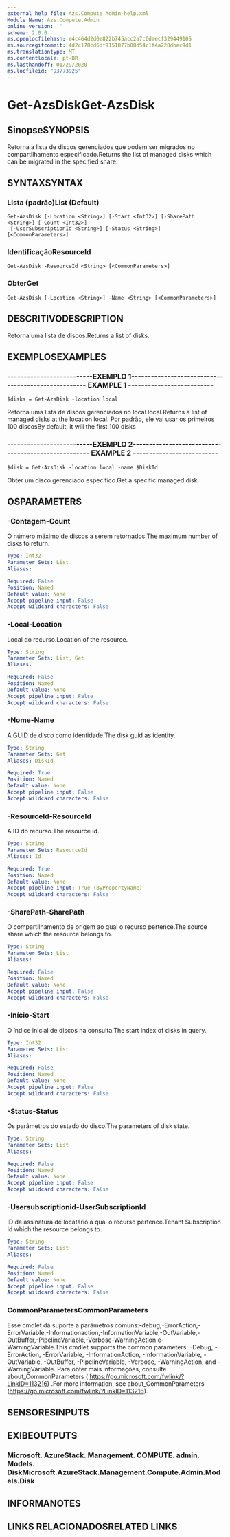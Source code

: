 ```yaml
---
external help file: Azs.Compute.Admin-help.xml
Module Name: Azs.Compute.Admin
online version: ''
schema: 2.0.0
ms.openlocfilehash: e4c464d2d0e822b745acc2a7c6daecf329449105
ms.sourcegitcommit: 4d2c178cd6df9151877b08d54c1f4a228dbec9d1
ms.translationtype: MT
ms.contentlocale: pt-BR
ms.lasthandoff: 01/29/2020
ms.locfileid: "93773925"
---
```

# <span data-ttu-id="6400f-101">Get-AzsDisk</span><span class="sxs-lookup"><span data-stu-id="6400f-101">Get-AzsDisk</span></span>

## <span data-ttu-id="6400f-102">Sinopse</span><span class="sxs-lookup"><span data-stu-id="6400f-102">SYNOPSIS</span></span>
<span data-ttu-id="6400f-103">Retorna a lista de discos gerenciados que podem ser migrados no compartilhamento especificado.</span><span class="sxs-lookup"><span data-stu-id="6400f-103">Returns the list of managed disks which can be migrated in the specified share.</span></span>

## <span data-ttu-id="6400f-104">SYNTAX</span><span class="sxs-lookup"><span data-stu-id="6400f-104">SYNTAX</span></span>

### <span data-ttu-id="6400f-105">Lista (padrão)</span><span class="sxs-lookup"><span data-stu-id="6400f-105">List (Default)</span></span>
```
Get-AzsDisk [-Location <String>] [-Start <Int32>] [-SharePath <String>] [-Count <Int32>]
 [-UserSubscriptionId <String>] [-Status <String>] [<CommonParameters>]
```

### <span data-ttu-id="6400f-106">Identificação</span><span class="sxs-lookup"><span data-stu-id="6400f-106">ResourceId</span></span>
```
Get-AzsDisk -ResourceId <String> [<CommonParameters>]
```

### <span data-ttu-id="6400f-107">Obter</span><span class="sxs-lookup"><span data-stu-id="6400f-107">Get</span></span>
```
Get-AzsDisk [-Location <String>] -Name <String> [<CommonParameters>]
```

## <span data-ttu-id="6400f-108">DESCRITIVO</span><span class="sxs-lookup"><span data-stu-id="6400f-108">DESCRIPTION</span></span>
<span data-ttu-id="6400f-109">Retorna uma lista de discos.</span><span class="sxs-lookup"><span data-stu-id="6400f-109">Returns a list of disks.</span></span>

## <span data-ttu-id="6400f-110">EXEMPLOS</span><span class="sxs-lookup"><span data-stu-id="6400f-110">EXAMPLES</span></span>

### <span data-ttu-id="6400f-111">--------------------------EXEMPLO 1--------------------------</span><span class="sxs-lookup"><span data-stu-id="6400f-111">-------------------------- EXAMPLE 1 --------------------------</span></span>
```
$disks = Get-AzsDisk -location local
```

<span data-ttu-id="6400f-112">Retorna uma lista de discos gerenciados no local local.</span><span class="sxs-lookup"><span data-stu-id="6400f-112">Returns a list of managed disks at the location local.</span></span>
<span data-ttu-id="6400f-113">Por padrão, ele vai usar os primeiros 100 discos</span><span class="sxs-lookup"><span data-stu-id="6400f-113">By default, it will the first 100 disks</span></span>

### <span data-ttu-id="6400f-114">--------------------------EXEMPLO 2--------------------------</span><span class="sxs-lookup"><span data-stu-id="6400f-114">-------------------------- EXAMPLE 2 --------------------------</span></span>
```
$disk = Get-AzsDisk -location local -name $DiskId
```

<span data-ttu-id="6400f-115">Obter um disco gerenciado específico.</span><span class="sxs-lookup"><span data-stu-id="6400f-115">Get a specific managed disk.</span></span>

## <span data-ttu-id="6400f-116">OS</span><span class="sxs-lookup"><span data-stu-id="6400f-116">PARAMETERS</span></span>

### <span data-ttu-id="6400f-117">-Contagem</span><span class="sxs-lookup"><span data-stu-id="6400f-117">-Count</span></span>
<span data-ttu-id="6400f-118">O número máximo de discos a serem retornados.</span><span class="sxs-lookup"><span data-stu-id="6400f-118">The maximum number of disks to return.</span></span>

```yaml
Type: Int32
Parameter Sets: List
Aliases: 

Required: False
Position: Named
Default value: None
Accept pipeline input: False
Accept wildcard characters: False
```

### <span data-ttu-id="6400f-119">-Local</span><span class="sxs-lookup"><span data-stu-id="6400f-119">-Location</span></span>
<span data-ttu-id="6400f-120">Local do recurso.</span><span class="sxs-lookup"><span data-stu-id="6400f-120">Location of the resource.</span></span>

```yaml
Type: String
Parameter Sets: List, Get
Aliases: 

Required: False
Position: Named
Default value: None
Accept pipeline input: False
Accept wildcard characters: False
```

### <span data-ttu-id="6400f-121">-Nome</span><span class="sxs-lookup"><span data-stu-id="6400f-121">-Name</span></span>
<span data-ttu-id="6400f-122">A GUID de disco como identidade.</span><span class="sxs-lookup"><span data-stu-id="6400f-122">The disk guid as identity.</span></span>

```yaml
Type: String
Parameter Sets: Get
Aliases: DiskId

Required: True
Position: Named
Default value: None
Accept pipeline input: False
Accept wildcard characters: False
```

### <span data-ttu-id="6400f-123">-ResourceId</span><span class="sxs-lookup"><span data-stu-id="6400f-123">-ResourceId</span></span>
<span data-ttu-id="6400f-124">A ID do recurso.</span><span class="sxs-lookup"><span data-stu-id="6400f-124">The resource id.</span></span>

```yaml
Type: String
Parameter Sets: ResourceId
Aliases: Id

Required: True
Position: Named
Default value: None
Accept pipeline input: True (ByPropertyName)
Accept wildcard characters: False
```

### <span data-ttu-id="6400f-125">-SharePath</span><span class="sxs-lookup"><span data-stu-id="6400f-125">-SharePath</span></span>
<span data-ttu-id="6400f-126">O compartilhamento de origem ao qual o recurso pertence.</span><span class="sxs-lookup"><span data-stu-id="6400f-126">The source share which the resource belongs to.</span></span>

```yaml
Type: String
Parameter Sets: List
Aliases: 

Required: False
Position: Named
Default value: None
Accept pipeline input: False
Accept wildcard characters: False
```

### <span data-ttu-id="6400f-127">-Início</span><span class="sxs-lookup"><span data-stu-id="6400f-127">-Start</span></span>
<span data-ttu-id="6400f-128">O índice inicial de discos na consulta.</span><span class="sxs-lookup"><span data-stu-id="6400f-128">The start index of disks in query.</span></span>

```yaml
Type: Int32
Parameter Sets: List
Aliases: 

Required: False
Position: Named
Default value: None
Accept pipeline input: False
Accept wildcard characters: False
```

### <span data-ttu-id="6400f-129">-Status</span><span class="sxs-lookup"><span data-stu-id="6400f-129">-Status</span></span>
<span data-ttu-id="6400f-130">Os parâmetros do estado do disco.</span><span class="sxs-lookup"><span data-stu-id="6400f-130">The parameters of disk state.</span></span>

```yaml
Type: String
Parameter Sets: List
Aliases: 

Required: False
Position: Named
Default value: None
Accept pipeline input: False
Accept wildcard characters: False
```

### <span data-ttu-id="6400f-131">-Usersubscriptionid</span><span class="sxs-lookup"><span data-stu-id="6400f-131">-UserSubscriptionId</span></span>
<span data-ttu-id="6400f-132">ID da assinatura de locatário à qual o recurso pertence.</span><span class="sxs-lookup"><span data-stu-id="6400f-132">Tenant Subscription Id which the resource belongs to.</span></span>

```yaml
Type: String
Parameter Sets: List
Aliases: 

Required: False
Position: Named
Default value: None
Accept pipeline input: False
Accept wildcard characters: False
```

### <span data-ttu-id="6400f-133">CommonParameters</span><span class="sxs-lookup"><span data-stu-id="6400f-133">CommonParameters</span></span>
<span data-ttu-id="6400f-134">Esse cmdlet dá suporte a parâmetros comuns:-debug,-ErrorAction,-ErrorVariable,-Informationaction,-InformationVariable,-OutVariable,-OutBuffer,-PipelineVariable,-Verbose-WarningAction e-WarningVariable.</span><span class="sxs-lookup"><span data-stu-id="6400f-134">This cmdlet supports the common parameters: -Debug, -ErrorAction, -ErrorVariable, -InformationAction, -InformationVariable, -OutVariable, -OutBuffer, -PipelineVariable, -Verbose, -WarningAction, and -WarningVariable.</span></span> <span data-ttu-id="6400f-135">Para obter mais informações, consulte about_CommonParameters ( https://go.microsoft.com/fwlink/?LinkID=113216) .</span><span class="sxs-lookup"><span data-stu-id="6400f-135">For more information, see about_CommonParameters (https://go.microsoft.com/fwlink/?LinkID=113216).</span></span>

## <span data-ttu-id="6400f-136">SENSORES</span><span class="sxs-lookup"><span data-stu-id="6400f-136">INPUTS</span></span>

## <span data-ttu-id="6400f-137">EXIBE</span><span class="sxs-lookup"><span data-stu-id="6400f-137">OUTPUTS</span></span>

### <span data-ttu-id="6400f-138">Microsoft. AzureStack. Management. COMPUTE. admin. Models. Disk</span><span class="sxs-lookup"><span data-stu-id="6400f-138">Microsoft.AzureStack.Management.Compute.Admin.Models.Disk</span></span>

## <span data-ttu-id="6400f-139">INFORMA</span><span class="sxs-lookup"><span data-stu-id="6400f-139">NOTES</span></span>

## <span data-ttu-id="6400f-140">LINKS RELACIONADOS</span><span class="sxs-lookup"><span data-stu-id="6400f-140">RELATED LINKS</span></span>

